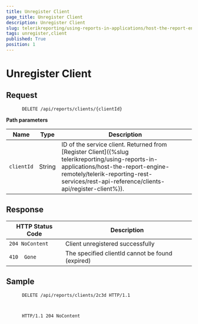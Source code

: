 ```yaml
---
title: Unregister Client
page_title: Unregister Client 
description: Unregister Client
slug: telerikreporting/using-reports-in-applications/host-the-report-engine-remotely/telerik-reporting-rest-services/rest-api-reference/clients-api/unregister-client
tags: unregister,client
published: True
position: 1
---
```


# Unregister Client



## Request

    
          DELETE /api/reports/clients/{clientId}
        

__Path parameters__ 


| Name | Type | Description |
| ------ | ------ | ------ |
|`clientId`|String|ID of the service client. Returned from [Register Client]({%slug telerikreporting/using-reports-in-applications/host-the-report-engine-remotely/telerik-reporting-rest-services/rest-api-reference/clients-api/register-client%}).|


## Response


| HTTP Status Code | Description |
| ------ | ------ |
|`204 NoContent`|Client unregistered successfully|
|`410  Gone`|The specified clientId cannot be found (expired)|


## Sample

    
          DELETE /api/reports/clients/2c3d HTTP/1.1
        

    
          HTTP/1.1 204 NoContent
        



